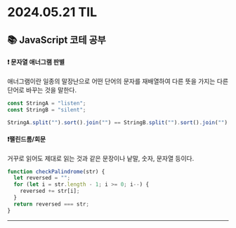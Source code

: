 # 2024.05.21 TIL

## 📚 JavaScript 코테 공부

#### ❗️ 문자열 애너그램 판별

애너그램이란 일종의 말장난으로 어떤 단어의 문자를 재배열하여 다른 뜻을 가지는 다른 단어로 바꾸는 것을 말한다.

```js
const StringA = "listen";
const StringB = "silent";

StringA.split("").sort().join("") == StringB.split("").sort().join("");
```

#### ❗️팰린드롬/회문

거꾸로 읽어도 제대로 읽는 것과 같은 문장이나 낱말, 숫자, 문자열 등이다.

```js
function checkPalindrome(str) {
  let reversed = "";
  for (let i = str.length - 1; i >= 0; i--) {
    reversed += str[i];
  }
  return reversed === str;
}
```

---
